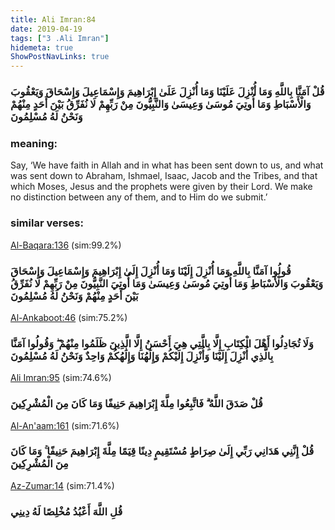 ```yaml
---
title: Ali Imran:84
date: 2019-04-19
tags: ["3 .Ali Imran"]
hidemeta: true 
ShowPostNavLinks: true 
---
```

### قُلْ آمَنَّا بِاللَّهِ وَمَا أُنْزِلَ عَلَيْنَا وَمَا أُنْزِلَ عَلَىٰ إِبْرَاهِيمَ وَإِسْمَاعِيلَ وَإِسْحَاقَ وَيَعْقُوبَ وَالْأَسْبَاطِ وَمَا أُوتِيَ مُوسَىٰ وَعِيسَىٰ وَالنَّبِيُّونَ مِنْ رَبِّهِمْ لَا نُفَرِّقُ بَيْنَ أَحَدٍ مِنْهُمْ وَنَحْنُ لَهُ مُسْلِمُونَ
### meaning: 
Say, ‘We have faith in Allah and in what has been sent down to us, and what was sent down to Abraham, Ishmael, Isaac, Jacob and the Tribes, and that which Moses, Jesus and the prophets were given by their Lord. We make no distinction between any of them, and to Him do we submit.’
### similar verses: 

[Al-Baqara:136](/2/136) (sim:99.2%)

### قُولُوا آمَنَّا بِاللَّهِ وَمَا أُنْزِلَ إِلَيْنَا وَمَا أُنْزِلَ إِلَىٰ إِبْرَاهِيمَ وَإِسْمَاعِيلَ وَإِسْحَاقَ وَيَعْقُوبَ وَالْأَسْبَاطِ وَمَا أُوتِيَ مُوسَىٰ وَعِيسَىٰ وَمَا أُوتِيَ النَّبِيُّونَ مِنْ رَبِّهِمْ لَا نُفَرِّقُ بَيْنَ أَحَدٍ مِنْهُمْ وَنَحْنُ لَهُ مُسْلِمُونَ

[Al-Ankaboot:46](/29/46) (sim:75.2%)

### وَلَا تُجَادِلُوا أَهْلَ الْكِتَابِ إِلَّا بِالَّتِي هِيَ أَحْسَنُ إِلَّا الَّذِينَ ظَلَمُوا مِنْهُمْ ۖ وَقُولُوا آمَنَّا بِالَّذِي أُنْزِلَ إِلَيْنَا وَأُنْزِلَ إِلَيْكُمْ وَإِلَٰهُنَا وَإِلَٰهُكُمْ وَاحِدٌ وَنَحْنُ لَهُ مُسْلِمُونَ

[Ali Imran:95](/3/95) (sim:74.6%)

### قُلْ صَدَقَ اللَّهُ ۗ فَاتَّبِعُوا مِلَّةَ إِبْرَاهِيمَ حَنِيفًا وَمَا كَانَ مِنَ الْمُشْرِكِينَ

[Al-An'aam:161](/6/161) (sim:71.6%)

### قُلْ إِنَّنِي هَدَانِي رَبِّي إِلَىٰ صِرَاطٍ مُسْتَقِيمٍ دِينًا قِيَمًا مِلَّةَ إِبْرَاهِيمَ حَنِيفًا ۚ وَمَا كَانَ مِنَ الْمُشْرِكِينَ

[Az-Zumar:14](/39/14) (sim:71.4%)

### قُلِ اللَّهَ أَعْبُدُ مُخْلِصًا لَهُ دِينِي
